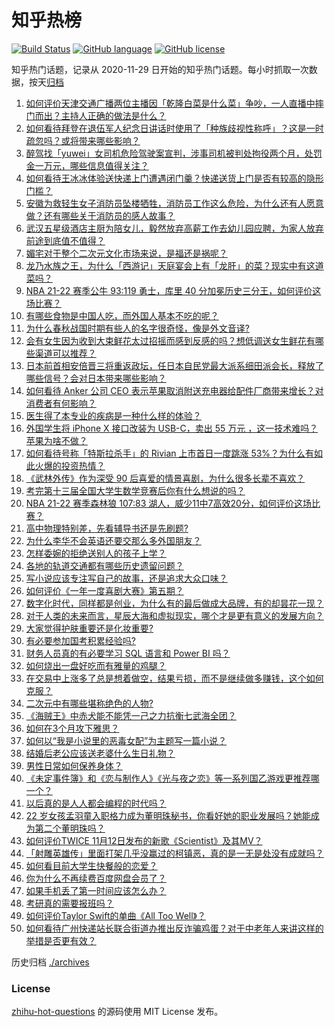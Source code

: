 # 知乎热榜
[![Build Status](https://github.com/ToWeLong/zhihu-hot-questions/workflows/CI/badge.svg)](https://github.com/ToWeLong/zhihu-hot-questions/actions)
[![GitHub language](https://img.shields.io/badge/language-golang-orange.svg)](https://golang.org/)
[![GitHub license](https://img.shields.io/github/license/ToWeLong/zhihu-hot-questions)](https://github.com/ToWeLong/zhihu-hot-questions/blob/main/LICENSE)

知乎热门话题，记录从 2020-11-29 日开始的知乎热门话题。每小时抓取一次数据，按天[归档](./archives)

<!-- BEGIN -->

1. [如何评价天津交通广播两位主播因「乾隆白菜是什么菜」争吵，一人直播中摔门而出？主持人正确的做法是什么？](https://www.zhihu.com/question/498479589)
1. [如何看待拜登在退伍军人纪念日讲话时使用了「种族歧视性称呼」？这是一时疏忽吗？或将带来哪些影响？](https://www.zhihu.com/question/498447144)
1. [醉驾找「yuwei」女司机危险驾驶案宣判，涉事司机被判处拘役两个月，处罚金一万元，哪些信息值得关注？](https://www.zhihu.com/question/498580188)
1. [如何看待王冰冰体验送快递上门遭遇闭门羹？快递送货上门是否有较高的隐形门槛？](https://www.zhihu.com/question/498459421)
1. [安徽为救轻生女子消防员坠楼牺牲，消防员工作这么危险，为什么还有人愿意做？还有哪些关于消防员的感人故事？](https://www.zhihu.com/question/498573793)
1. [武汉五星级酒店主厨为陪女儿，毅然放弃高薪工作去幼儿园应聘，为家人放弃前途到底值不值得？](https://www.zhihu.com/question/498241212)
1. [媚宅对于整个二次元文化市场来说，是福还是祸呢？](https://www.zhihu.com/question/377557673)
1. [龙乃水族之王，为什么「西游记」天庭宴会上有「龙肝」的菜？现实中有这道菜吗？](https://www.zhihu.com/question/497611410)
1. [NBA 21-22 赛季公牛 93:119 勇士，库里 40 分加冕历史三分王，如何评价这场比赛？](https://www.zhihu.com/question/498556973)
1. [有哪些食物是中国人吃，而外国人基本不吃的呢？](https://www.zhihu.com/question/498018264)
1. [为什么春秋战国时期有些人的名字很奇怪，像是外文音译?](https://www.zhihu.com/question/32157112)
1. [会有女生因为收到大束鲜花太过招摇而感到反感的吗？想低调送女生鲜花有哪些渠道可以推荐？](https://www.zhihu.com/question/498151272)
1. [日本前首相安倍晋三将重返政坛，任日本自民党最大派系细田派会长，释放了哪些信号？会对日本带来哪些影响？](https://www.zhihu.com/question/498123370)
1. [如何看待 Anker 公司 CEO 表示苹果取消附送充电器给配件厂商带来增长？对消费者有何影响？](https://www.zhihu.com/question/498094510)
1. [医生得了本专业的疾病是一种什么样的体验？](https://www.zhihu.com/question/489822787)
1. [外国学生将 iPhone X 接口改装为 USB-C，卖出 55 万元 ，这一技术难吗？苹果为啥不做？](https://www.zhihu.com/question/496852238)
1. [如何看待号称「特斯拉杀手」的 Rivian 上市首日一度跳涨 53%？为什么有如此火爆的投资热情？](https://www.zhihu.com/question/498090142)
1. [《武林外传》作为深受 90 后喜爱的情景喜剧，为什么很多长辈不喜欢？](https://www.zhihu.com/question/327678400)
1. [考完第十三届全国大学生数学竞赛后你有什么想说的吗？](https://www.zhihu.com/question/497581137)
1. [NBA 21-22 赛季森林狼 107:83 湖人，威少11中7高效20分，如何评价这场比赛？](https://www.zhihu.com/question/498567559)
1. [高中物理特别差，先看辅导书还是先刷题?](https://www.zhihu.com/question/375722639)
1. [为什么李华不会英语还要交那么多外国朋友？](https://www.zhihu.com/question/490703140)
1. [怎样委婉的拒绝送别人的孩子上学？](https://www.zhihu.com/question/495726999)
1. [各地的轨道交通都有哪些历史遗留问题？](https://www.zhihu.com/question/497978695)
1. [写小说应该专注写自己的故事，还是追求大众口味？](https://www.zhihu.com/question/498396033)
1. [如何评价《一年一度喜剧大赛》第五期？](https://www.zhihu.com/question/498474147)
1. [数字化时代，同样都是创业，为什么有的最后做成大品牌，有的却昙花一现？](https://www.zhihu.com/question/498392816)
1. [对于人类的未来而言，星辰大海和虚拟现实，哪个才是更有意义的发展方向？](https://www.zhihu.com/question/496766450)
1. [大家觉得护肤重要还是化妆重要?](https://www.zhihu.com/question/487401323)
1. [有必要参加国考积累经验吗?](https://www.zhihu.com/question/496017136)
1. [财务人员真的有必要学习 SQL 语言和 Power BI 吗？](https://www.zhihu.com/question/492579029)
1. [如何烧出一盘好吃而有雅量的鸡腿？](https://www.zhihu.com/question/28093347)
1. [在交易中上涨多了总是想着做空，结果亏损，而不是继续做多赚钱，这个如何克服？](https://www.zhihu.com/question/495989125)
1. [二次元中有哪些堪称绝色的人物?](https://www.zhihu.com/question/387651409)
1. [《海贼王》中赤犬能不能凭一己之力抗衡七武海全团？](https://www.zhihu.com/question/497574837)
1. [如何在3个月攻下雅思？](https://www.zhihu.com/question/35182676)
1. [如何以“我是小说里的恶毒女配”为主题写一篇小说？](https://www.zhihu.com/question/429982063)
1. [结婚后老公应该送老婆什么生日礼物？](https://www.zhihu.com/question/37769919)
1. [男性日常如何保养身体？](https://www.zhihu.com/question/25500848)
1. [《未定事件簿》和《恋与制作人》《光与夜之恋》等一系列国乙游戏更推荐哪一个？](https://www.zhihu.com/question/496845665)
1. [以后真的是人人都会编程的时代吗？](https://www.zhihu.com/question/361469806)
1. [22 岁女孩孟羽童入职格力成为董明珠秘书，你看好她的职业发展吗？她能成为第二个董明珠吗？](https://www.zhihu.com/question/492862535)
1. [如何评价TWICE 11月12日发布的新歌《Scientist》及其MV？](https://www.zhihu.com/question/498373614)
1. [「射雕英雄传」里面打架几乎没赢过的柯镇恶，真的是一无是处没有成就吗？](https://www.zhihu.com/question/497783485)
1. [如何看目前大学生快餐般的恋爱？](https://www.zhihu.com/question/307935934)
1. [你为什么不再续费百度网盘会员了？](https://www.zhihu.com/question/323439285)
1. [如果手机丢了第一时间应该怎么办？](https://www.zhihu.com/question/497949016)
1. [考研真的需要报班吗？](https://www.zhihu.com/question/313929839)
1. [如何评价Taylor Swift的单曲《All Too Well》？](https://www.zhihu.com/question/58958678)
1. [如何看待广州快递站长联合街道办推出反诈骗鸡蛋？对于中老年人来讲这样的举措是否更有效？](https://www.zhihu.com/question/498095814)

<!-- END -->

历史归档 [./archives](./archives)


### License
[zhihu-hot-questions](https://github.com/towelong/zhihu-hot-questions) 的源码使用 MIT License 发布。